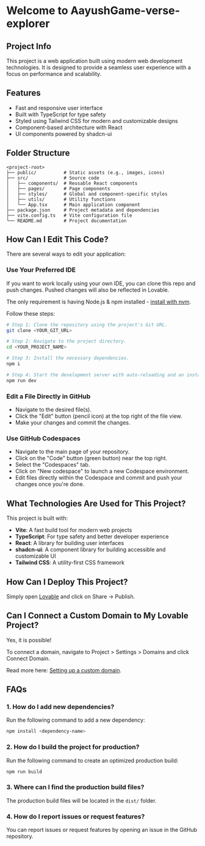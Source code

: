 # Welcome to AayushGame-verse-explorer

## Project Info

This project is a web application built using modern web development technologies. It is designed to provide a seamless user experience with a focus on performance and scalability.

## Features

- Fast and responsive user interface
- Built with TypeScript for type safety
- Styled using Tailwind CSS for modern and customizable designs
- Component-based architecture with React
- UI components powered by shadcn-ui

## Folder Structure

```
<project-root>
├── public/          # Static assets (e.g., images, icons)
├── src/             # Source code
│   ├── components/  # Reusable React components
│   ├── pages/       # Page components
│   ├── styles/      # Global and component-specific styles
│   ├── utils/       # Utility functions
│   └── App.tsx      # Main application component
├── package.json     # Project metadata and dependencies
├── vite.config.ts   # Vite configuration file
└── README.md        # Project documentation
```

## How Can I Edit This Code?

There are several ways to edit your application:


### Use Your Preferred IDE

If you want to work locally using your own IDE, you can clone this repo and push changes. Pushed changes will also be reflected in Lovable.

The only requirement is having Node.js & npm installed - [install with nvm](https://github.com/nvm-sh/nvm#installing-and-updating).

Follow these steps:

```sh
# Step 1: Clone the repository using the project's Git URL.
git clone <YOUR_GIT_URL>

# Step 2: Navigate to the project directory.
cd <YOUR_PROJECT_NAME>

# Step 3: Install the necessary dependencies.
npm i

# Step 4: Start the development server with auto-reloading and an instant preview.
npm run dev
```

### Edit a File Directly in GitHub

- Navigate to the desired file(s).
- Click the "Edit" button (pencil icon) at the top right of the file view.
- Make your changes and commit the changes.

### Use GitHub Codespaces

- Navigate to the main page of your repository.
- Click on the "Code" button (green button) near the top right.
- Select the "Codespaces" tab.
- Click on "New codespace" to launch a new Codespace environment.
- Edit files directly within the Codespace and commit and push your changes once you're done.

## What Technologies Are Used for This Project?

This project is built with:

- **Vite**: A fast build tool for modern web projects
- **TypeScript**: For type safety and better developer experience
- **React**: A library for building user interfaces
- **shadcn-ui**: A component library for building accessible and customizable UI
- **Tailwind CSS**: A utility-first CSS framework

## How Can I Deploy This Project?

Simply open [Lovable](https://lovable.dev/projects/4836a470-c1b0-4b43-91d6-e7f912d1658d) and click on Share -> Publish.

## Can I Connect a Custom Domain to My Lovable Project?

Yes, it is possible!

To connect a domain, navigate to Project > Settings > Domains and click Connect Domain.

Read more here: [Setting up a custom domain](https://docs.lovable.dev/tips-tricks/custom-domain#step-by-step-guide).

## FAQs

### 1. How do I add new dependencies?
Run the following command to add a new dependency:
```sh
npm install <dependency-name>
```

### 2. How do I build the project for production?
Run the following command to create an optimized production build:
```sh
npm run build
```

### 3. Where can I find the production build files?
The production build files will be located in the `dist/` folder.

### 4. How do I report issues or request features?
You can report issues or request features by opening an issue in the GitHub repository.
